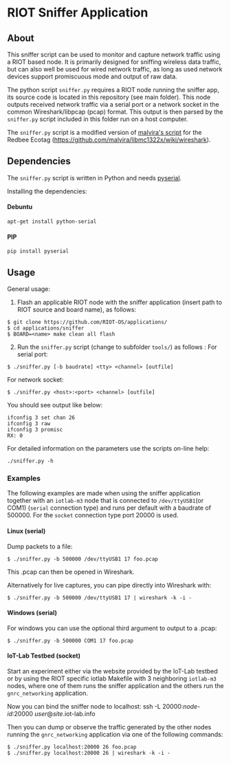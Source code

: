 # RIOT Sniffer Application


## About

This sniffer script can be used to monitor and capture network traffic using
a RIOT based node. It is primarily designed for sniffing wireless data traffic,
but can also well be used for wired network traffic, as long as used network
devices support promiscuous mode and output of raw data.

The python script `sniffer.py` requires a RIOT node running the sniffer app, its
source code is located in this repository (see main folder). This node outputs
received network traffic via a serial port or a network socket in the common
Wireshark/libpcap (pcap) format. This output is then parsed by the `sniffer.py`
script included in this folder run on a host computer.

The `sniffer.py` script is a modified version of [malvira's script](https://github.com/malvira/libmc1322x/blob/master/tools/rftestrx2pcap.py)
for the Redbee Ecotag (https://github.com/malvira/libmc1322x/wiki/wireshark).

## Dependencies

The `sniffer.py` script is written in Python and needs [pyserial](https://pypi.python.org/pypi/pyserial).

Installing the dependencies:


#### Debuntu
    apt-get install python-serial

#### PIP
    pip install pyserial


## Usage

General usage:

1.  Flash an applicable RIOT node with the sniffer application (insert path to
    RIOT source and board name), as follows:
```
$ git clone https://github.com/RIOT-OS/applications/
$ cd applications/sniffer
$ BOARD=<name> make clean all flash
```

2.  Run the `sniffer.py` script (change to subfolder `tools/`) as follows :
    For serial port:
```
$ ./sniffer.py [-b baudrate] <tty> <channel> [outfile]
```
For network socket:
```
$ ./sniffer.py <host>:<port> <channel> [outfile]
```

You should see output like below:
```
ifconfig 3 set chan 26
ifconfig 3 raw
ifconfig 3 promisc
RX: 0
```

For detailed information on the parameters use the scripts on-line help:

```
./sniffer.py -h
```

### Examples

The following examples are made when using the sniffer application together with
an `iotlab-m3` node that is connected to `/dev/ttyUSB1`(or COM1) (`serial` connection type)
and runs per default with a baudrate of 500000. For the `socket` connection type port 20000
is used.

#### Linux (serial)

Dump packets to a file:
```
$ ./sniffer.py -b 500000 /dev/ttyUSB1 17 foo.pcap
```

This .pcap can then be opened in Wireshark.

Alternatively for live captures, you can pipe directly into Wireshark with:
```
$ ./sniffer.py -b 500000 /dev/ttyUSB1 17 | wireshark -k -i -
```

#### Windows (serial)

For windows you can use the optional third argument to output to a
.pcap:

```
$ ./sniffer.py -b 500000 COM1 17 foo.pcap
```

#### IoT-Lab Testbed (socket)

Start an experiment either via the website provided by the IoT-Lab testbed or
by using the RIOT specific iotlab Makefile with 3 neighboring `iotlab-m3` nodes,
where one of them runs the sniffer application and the others run the `gnrc_networking` application.

Now you can bind the sniffer node to localhost:
ssh -L 20000:_node-id_:20000 _user_@_site_.iot-lab.info

Then you can dump or observe the traffic generated by the other nodes running the `gnrc_networking`
application via one of the following commands:
```
$ ./sniffer.py localhost:20000 26 foo.pcap
$ ./sniffer.py localhost:20000 26 | wireshark -k -i -
```
